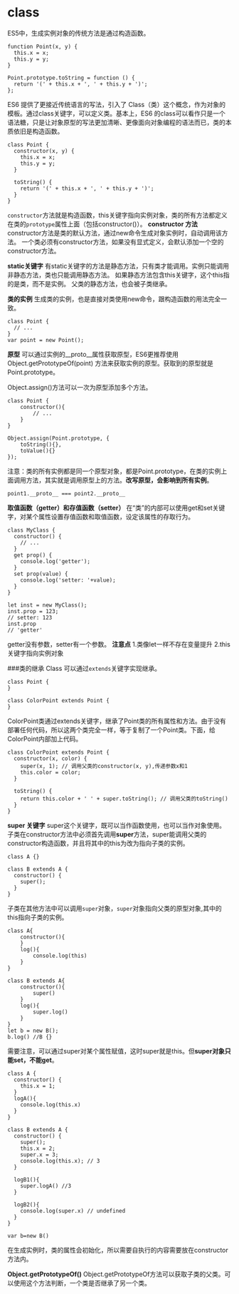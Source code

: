 class
===================
ES5中，生成实例对象的传统方法是通过构造函数。
```
function Point(x, y) {
  this.x = x;
  this.y = y;
}

Point.prototype.toString = function () {
  return '(' + this.x + ', ' + this.y + ')'; 
};
```
ES6 提供了更接近传统语言的写法，引入了 Class（类）这个概念，作为对象的模板。通过class关键字，可以定义类。基本上，ES6 的class可以看作只是一个语法糖，只是让对象原型的写法更加清晰、更像面向对象编程的语法而已，类的本质依旧是构造函数。

```
class Point {
  constructor(x, y) {
    this.x = x;
    this.y = y;
  }

  toString() {
    return '(' + this.x + ', ' + this.y + ')';
  }
}
```
`constructor`方法就是构造函数，this关键字指向实例对象，类的所有方法都定义在类的`prototype`属性上面（包括constructor()）。
**constructor 方法**
constructor方法是类的默认方法，通过new命令生成对象实例时，自动调用该方法。
一个类必须有constructor方法，如果没有显式定义，会默认添加一个空的constructor方法。

**static关键字**
有static关键字的方法是静态方法，只有类才能调用。实例只能调用非静态方法，类也只能调用静态方法。
如果静态方法包含this关键字，这个this指的是类，而不是实例。
父类的静态方法，也会被子类继承。

**类的实例**
生成类的实例，也是直接对类使用new命令，跟构造函数的用法完全一致。
```
class Point {
  // ...
}
var point = new Point();
```

**原型**
可以通过实例的__proto__属性获取原型，ES6更推荐使用 Object.getPrototypeOf(point) 方法来获取实例的原型。获取到的原型就是Point.prototype。

Object.assign()方法可以一次为原型添加多个方法。
```
class Point {
	constructor(){
		// ...
	}
}

Object.assign(Point.prototype, {
	toString(){},
	toValue(){}
});
```
注意：类的所有实例都是同一个原型对象，都是Point.prototype，在类的实例上面调用方法，其实就是调用原型上的方法。**改写原型，会影响到所有实例**。
```
point1.__proto__ === point2.__proto__
```
**取值函数（getter）和存值函数（setter）**
在“类”的内部可以使用get和set关键字，对某个属性设置存值函数和取值函数，设定该属性的存取行为。
```
class MyClass {
  constructor() {
    // ...
  }
  get prop() {
    console.log('getter');
  }
  set prop(value) {
    console.log('setter: '+value);
  }
}

let inst = new MyClass();
inst.prop = 123;
// setter: 123
inst.prop
// 'getter'
```
getter没有参数，setter有一个参数。
**注意点**
1.类像let一样不存在变量提升
2.this关键字指向实例对象

###类的继承
Class 可以通过`extends`关键字实现继承。
```
class Point {
}

class ColorPoint extends Point {
}
```
ColorPoint类通过extends关键字，继承了Point类的所有属性和方法。由于没有部署任何代码，所以这两个类完全一样，等于复制了一个Point类。下面，给ColorPoint内部加上代码。
```
class ColorPoint extends Point {
  constructor(x, color) {
    super(x, 1); // 调用父类的constructor(x, y),传递参数x和1
    this.color = color;
  }

  toString() {
    return this.color + ' ' + super.toString(); // 调用父类的toString()
  }
}
```

**super 关键字**
super这个关键字，既可以当作函数使用，也可以当作对象使用。
子类在constructor方法中必须首先调用**super**方法，super能调用父类的constructor构造函数，并且将其中的this为改为指向子类的实例。
```
class A {}

class B extends A {
  constructor() {
    super();
  }
}
```
子类在其他方法中可以调用`super`对象，`super`对象指向父类的原型对象,其中的this指向子类的实例。
```
class A{
	constructor(){
	}
	log(){
		console.log(this)
	}
}

class B extends A{
	constructor(){
		super()
	}
	log(){
		super.log()
	}
}
let b = new B();
b.log() //B {}
```
需要注意，可以通过super对某个属性赋值，这时super就是this。但**super对象只能set，不能get**。

```
class A {
  constructor() {
    this.x = 1;
  }
  logA(){
    console.log(this.x)
  }
}

class B extends A {
  constructor() {
    super();
    this.x = 2;
    super.x = 3;
    console.log(this.x); // 3
  }

  logB1(){
    super.logA() //3
  }

  logB2(){
    console.log(super.x) // undefined
  }
}

var b=new B()
```
在生成实例时，类的属性会初始化，所以需要自执行的内容需要放在constructor方法内。

**Object.getPrototypeOf()**
Object.getPrototypeOf方法可以获取子类的父类。可以使用这个方法判断，一个类是否继承了另一个类。